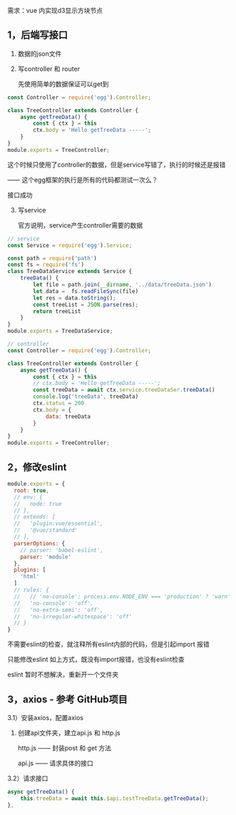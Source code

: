 需求：vue 内实现d3显示方块节点

## 1，后端写接口

1. 数据的json文件

2. 写controller 和 router

   先使用简单的数据保证可以get到

```js
const Controller = require('egg').Controller;

class TreeController extends Controller {
    async getTreeData() {
        const { ctx } = this
        ctx.body = 'Hello getTreeData -----';
    }
}
module.exports = TreeController;
```

这个时候只使用了controller的数据，但是service写错了，执行的时候还是报错

—— 这个egg框架的执行是所有的代码都测试一次么？

接口成功

3. 写service

   官方说明，service产生controller需要的数据

```js
// service
const Service = require('egg').Service;

const path = require('path')
const fs = require('fs')
class TreeDataService extends Service {
    treeData() {
        let file = path.join(__dirname, '../data/treeData.json')
        let data =  fs.readFileSync(file)
        let res = data.toString();
        const treeList = JSON.parse(res);
        return treeList
    }
}
module.exports = TreeDataService;
```

```js
// controller
const Controller = require('egg').Controller;

class TreeController extends Controller {
    async getTreeData() {
        const { ctx } = this
        // ctx.body = 'Hello getTreeData -----';
        const treeData = await ctx.service.treeDataSer.treeData()
        console.log('treeData', treeData)
        ctx.status = 200
        ctx.body = {
            data: treeData
        }
    }
}
module.exports = TreeController;
```

## 2，修改eslint

```js
module.exports = {
  root: true,
  // env: {
  //   node: true
  // },
  // extends: [
  //   'plugin:vue/essential',
  //   '@vue/standard'
  // ],
  parserOptions: {
    // parser: 'babel-eslint',
    parser: 'module'
  },
  plugins: [
    'html'
  ]
  // rules: {
  //   // 'no-console': process.env.NODE_ENV === 'production' ? 'warn' : 'off',
  //   'no-console': 'off',
  //   'no-extra-semi': 'off',
  //   'no-irregular-whitespace': 'off'
  // }
}
```

不需要eslint的检查，就注释所有eslint内部的代码，但是引起import 报错

只能修改eslint 如上方式，既没有import报错，也没有eslint检查

eslint 暂时不想解决，重新开一个文件夹

## 3，axios - 参考 GitHub项目

3.1）安装axios，配置axios

1. 创建api文件夹，建立api.js 和 http.js

    http.js —— 封装post 和 get 方法

   api.js —— 请求具体的接口

3.2）请求接口

```js
async getTreeData() {
    this.treeData = await this.$api.testTreeData.getTreeData();
},
```






